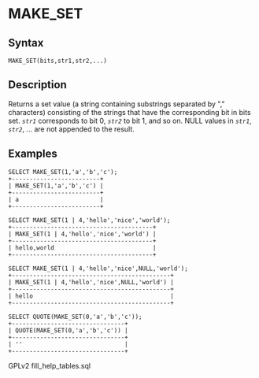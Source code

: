 
# MAKE_SET

## Syntax


```
MAKE_SET(bits,str1,str2,...)
```

## Description


Returns a set value (a string containing substrings separated by ","
characters) consisting of the strings that have the corresponding bit
in bits set. *`str1`* corresponds to bit 0, *`str2`* to bit 1, and so on. NULL
values in *`str1`*, *`str2`*, ... are not appended to the result.


## Examples


```
SELECT MAKE_SET(1,'a','b','c');
+-------------------------+
| MAKE_SET(1,'a','b','c') |
+-------------------------+
| a                       |
+-------------------------+

SELECT MAKE_SET(1 | 4,'hello','nice','world');
+----------------------------------------+
| MAKE_SET(1 | 4,'hello','nice','world') |
+----------------------------------------+
| hello,world                            |
+----------------------------------------+

SELECT MAKE_SET(1 | 4,'hello','nice',NULL,'world');
+---------------------------------------------+
| MAKE_SET(1 | 4,'hello','nice',NULL,'world') |
+---------------------------------------------+
| hello                                       |
+---------------------------------------------+

SELECT QUOTE(MAKE_SET(0,'a','b','c'));
+--------------------------------+
| QUOTE(MAKE_SET(0,'a','b','c')) |
+--------------------------------+
| ''                             |
+--------------------------------+
```


GPLv2 fill_help_tables.sql

